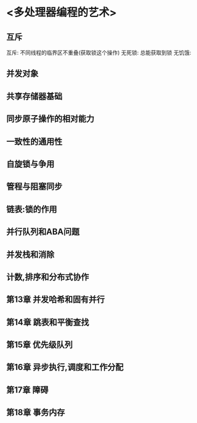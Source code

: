 # <多处理器编程的艺术>
## 互斥
互斥:      不同线程的临界区不重叠(获取锁这个操作)
无死锁:    总能获取到锁
无饥饿:    


## 并发对象

## 共享存储器基础

## 同步原子操作的相对能力

## 一致性的通用性

## 自旋锁与争用

## 管程与阻塞同步

## 链表:锁的作用

## 并行队列和ABA问题

## 并发栈和消除

## 计数,排序和分布式协作

## 第13章 并发哈希和固有并行

## 第14章 跳表和平衡查找

## 第15章 优先级队列

## 第16章 异步执行,调度和工作分配

## 第17章 障碍

## 第18章 事务内存



